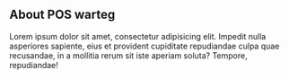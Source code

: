 ## About POS warteg
Lorem ipsum dolor sit amet, consectetur adipisicing elit. Impedit nulla asperiores sapiente, eius et provident cupiditate repudiandae culpa quae recusandae, in a mollitia rerum sit iste aperiam soluta? Tempore, repudiandae!
